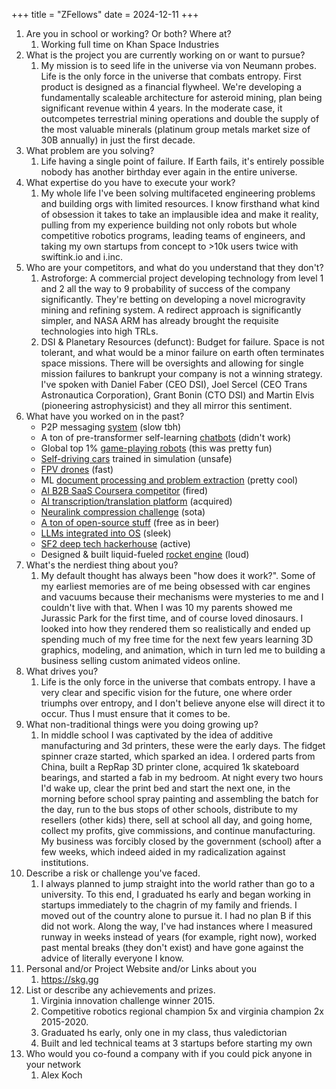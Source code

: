 +++
title = "ZFellows"
date = 2024-12-11
+++

1. Are you in school or working? Or both? Where at?
   1. Working full time on Khan Space Industries
2. What is the project you are currently working on or want to pursue?
   1. My mission is to seed life in the universe via von Neumann probes. Life is the only force in the universe that combats entropy. First product is designed as a financial flywheel. We're developing a fundamentally scaleable architecture for asteroid mining, plan being significant revenue within 4 years. In the moderate case, it outcompetes terrestrial mining operations and double the supply of the most valuable minerals (platinum group metals market size of 30B annually) in just the first decade.
3. What problem are you solving?
   1. Life having a single point of failure. If Earth fails, it's entirely possible nobody has another birthday ever again in the entire universe.
4. What expertise do you have to execute your work?
   1. My whole life I've been solving multifaceted engineering problems and building orgs with limited resources. I know firsthand what kind of obsession it takes to take an implausible idea and make it reality, pulling from my experience building not only robots but whole competitive robotics programs, leading teams of engineers, and taking my own startups from concept to >10k users twice with swiftink.io and i.inc.
5. Who are your competitors, and what do you understand that they don't?
   1. Astroforge: A commercial project developing technology from level 1 and 2 all the way to 9 probability of success of the company significantly. They're betting on developing a novel microgravity mining and refining system. A redirect approach is significantly simpler, and NASA ARM has already brought the requisite technologies into high TRLs.
   2. DSI & Planetary Resources (defunct): Budget for failure. Space is not tolerant, and what would be a minor failure on earth often terminates space missions. There will be oversights and allowing for single mission failures to bankrupt your company is not a winning strategy. I've spoken with Daniel Faber (CEO DSI), Joel Sercel (CEO Trans Astronautica Corporation), Grant Bonin (CTO DSI) and Martin Elvis (pioneering astrophysicist) and they all mirror this sentiment.
6. What have you worked on in the past?
   - P2P messaging [system](https://github.com/djmango/pyddle) (slow tbh)
   - A ton of pre-transformer self-learning [chatbots](https://github.com/djmango/the-benjamin-project) (didn't work)
   - Global top 1% [game-playing robots](https://github.com/djmango/korvex) (this was pretty fun)
   - [Self-driving cars](https://youtu.be/pLDMhNwsbwI?si=olO68hEVxFpDS1t4) trained in simulation (unsafe)
   - [FPV drones](https://youtu.be/b7MsTlukhV8?si=NmKNjW-uj_2dV5ZC) (fast)
   - ML [document processing and problem extraction](https://getonder.com) (pretty cool)
   - [AI B2B SaaS Coursera competitor](https://jeeny.ai) (fired)
   - [AI transcription/translation platform](https://swiftink.io) (acquired)
   - [Neuralink compression challenge](https://github.com/djmango/smallbrain) (sota)
   - [A ton of open-source stuff](https://github.com/djmango/obsidian-transcription) (free as in beer)
   - [LLMs integrated into OS](https://i.inc) (sleek)
   - [SF2 deep tech hackerhouse](https://sf2.sh) (active)
   - Designed & built liquid-fueled [rocket engine](https://x.com/sulaimanghori/status/1861261036407661046) (loud)
7. What's the nerdiest thing about you?
   1. My default thought has always been "how does it work?". Some of my earliest memories are of me being obsessed with car engines and vacuums because their mechanisms were mysteries to me and I couldn't live with that. When I was 10 my parents showed me Jurassic Park for the first time, and of course loved dinosaurs. I looked into how they rendered them so realistically and ended up spending much of my free time for the next few years learning 3D graphics, modeling, and animation, which in turn led me to building a business selling custom animated videos online.
8. What drives you?
   1. Life is the only force in the universe that combats entropy. I have a very clear and specific vision for the future, one where order triumphs over entropy, and I don't believe anyone else will direct it to occur. Thus I must ensure that it comes to be.
9. What non-traditional things were you doing growing up?
   1. In middle school I was captivated by the idea of additive manufacturing and 3d printers, these were the early days. The fidget spinner craze started, which sparked an idea. I ordered parts from China, built a RepRap 3D printer clone, acquired 1k skateboard bearings, and started a fab in my bedroom. At night every two hours I'd wake up, clear the print bed and start the next one, in the morning before school spray painting and assembling the batch for the day, run to the bus stops of other schools, distribute to my resellers (other kids) there, sell at school all day, and going home, collect my profits, give commissions, and continue manufacturing. My business was forcibly closed by the government (school) after a few weeks, which indeed aided in my radicalization against institutions.
10. Describe a risk or challenge you've faced.
    1. I always planned to jump straight into the world rather than go to a university. To this end, I graduated hs early and began working in startups immediately to the chagrin of my family and friends. I moved out of the country alone to pursue it. I had no plan B if this did not work. Along the way, I've had instances where I measured runway in weeks instead of years (for example, right now), worked past mental breaks (they don't exist) and have gone against the advice of literally everyone I know.
11. Personal and/or Project Website and/or Links about you
    1. https://skg.gg
12. List or describe any achievements and prizes.
    1. Virginia innovation challenge winner 2015.
    2. Competitive robotics regional champion 5x and virginia champion 2x 2015-2020.
    3. Graduated hs early, only one in my class, thus valedictorian
    4. Built and led technical teams at 3 startups before starting my own
13. Who would you co-found a company with if you could pick anyone in your network
    1. Alex Koch
